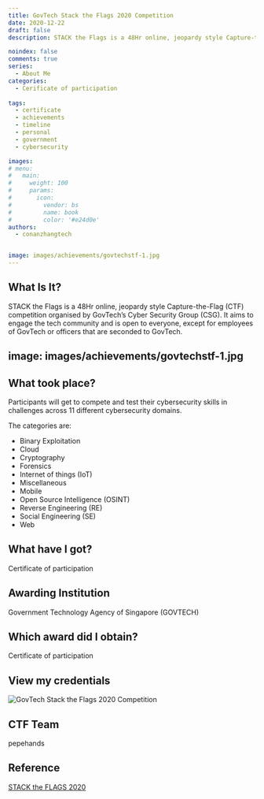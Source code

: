 ```yaml
---
title: GovTech Stack the Flags 2020 Competition
date: 2020-12-22
draft: false
description: STACK the Flags is a 48Hr online, jeopardy style Capture-the-Flag (CTF) competition organised by GovTech’s Cyber Security Group (CSG). It aims to engage the tech community and is open to everyone, except for employees of GovTech or officers that are seconded to GovTech.

noindex: false
comments: true
series:
  - About Me
categories:
  - Cerificate of participation
  
tags:
  - certificate
  - achievements
  - timeline
  - personal
  - government
  - cybersecurity

images:
# menu:
#   main:
#     weight: 100
#     params:
#       icon:
#         vendor: bs
#         name: book
#         color: '#e24d0e'
authors:
  - conanzhangtech


image: images/achievements/govtechstf-1.jpg
---
```




## What Is It?

STACK the Flags is a 48Hr online, jeopardy style Capture-the-Flag (CTF) competition organised by GovTech’s Cyber Security Group (CSG). It aims to engage the tech community and is open to everyone, except for employees of GovTech or officers that are seconded to GovTech.


image: images/achievements/govtechstf-1.jpg
---

## What took place?

Participants will get to compete and test their cybersecurity skills in challenges across 11 different cybersecurity domains.

The categories are:

- Binary Exploitation
- Cloud
- Cryptography
- Forensics
- Internet of things (IoT)
- Miscellaneous
- Mobile
- Open Source Intelligence (OSINT)
- Reverse Engineering (RE)
- Social Engineering (SE)
- Web

## What have I got?

Certificate of participation

## Awarding Institution

Government Technology Agency of Singapore (GOVTECH)

## Which award did I obtain?

Certificate of participation

## View my credentials

![GovTech Stack the Flags 2020 Competition](credential1.jpg)

## CTF Team

pepehands

## Reference

[STACK the FLAGS 2020](https://jts.tech.gov.sg/2020/)


